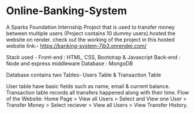 # Online-Banking-System
A Sparks Foundation Internship Project that is used to transfer money between multiple users (Project contains 10 dummy users).hosted the website on render.
check out the working of the project in this hosted webstie link:- https://banking-system-7jb3.onrender.com/

Stack used - Front-end : HTML, CSS, Bootstrap & Javascript Back-end : Node and express middleware Database : MongoDB

Database contains two Tables- Users Table & Transaction Table

User table have basic fields such as name, email & current balance.
Transaction table records all transfers happened along with their time.
Flow of the Website: Home Page > View all Users > Select and View one User > Transfer Money > Select reciever > View all Users > View Transfer History.


